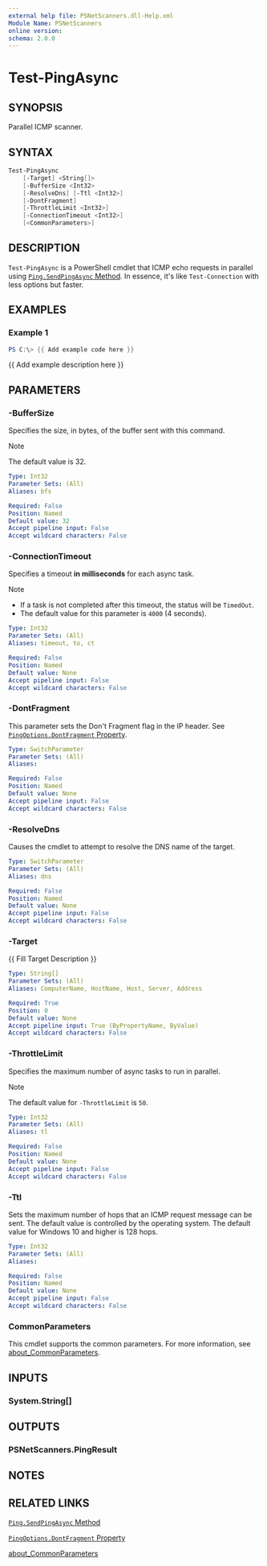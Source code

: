 ```yaml
---
external help file: PSNetScanners.dll-Help.xml
Module Name: PSNetScanners
online version:
schema: 2.0.0
---
```


# Test-PingAsync

## SYNOPSIS

Parallel ICMP scanner.

## SYNTAX

```powershell
Test-PingAsync
    [-Target] <String[]>
    [-BufferSize <Int32>
    [-ResolveDns] [-Ttl <Int32>]
    [-DontFragment]
    [-ThrottleLimit <Int32>]
    [-ConnectionTimeout <Int32>]
    [<CommonParameters>]
```

## DESCRIPTION

`Test-PingAsync` is a PowerShell cmdlet that ICMP echo requests in parallel using [`Ping.SendPingAsync` Method](https://learn.microsoft.com/en-us/dotnet/api/system.net.networkinformation.ping.sendpingasync). In essence, it's like `Test-Connection` with less options but faster.

## EXAMPLES

### Example 1

```powershell
PS C:\> {{ Add example code here }}
```

{{ Add example description here }}

## PARAMETERS

### -BufferSize

Specifies the size, in bytes, of the buffer sent with this command.

> [!NOTE]
>
> The default value is 32.

```yaml
Type: Int32
Parameter Sets: (All)
Aliases: bfs

Required: False
Position: Named
Default value: 32
Accept pipeline input: False
Accept wildcard characters: False
```

### -ConnectionTimeout

Specifies a timeout __in milliseconds__ for each async task.

> [!NOTE]
>
> - If a task is not completed after this timeout, the status will be `TimedOut`.
> - The default value for this parameter is `4000` (4 seconds).

```yaml
Type: Int32
Parameter Sets: (All)
Aliases: timeout, to, ct

Required: False
Position: Named
Default value: None
Accept pipeline input: False
Accept wildcard characters: False
```

### -DontFragment

This parameter sets the Don't Fragment flag in the IP header. See [`PingOptions.DontFragment` Property](https://learn.microsoft.com/en-us/dotnet/api/system.net.networkinformation.pingoptions.dontfragment#system-net-networkinformation-pingoptions-dontfragment).

```yaml
Type: SwitchParameter
Parameter Sets: (All)
Aliases:

Required: False
Position: Named
Default value: None
Accept pipeline input: False
Accept wildcard characters: False
```

### -ResolveDns

Causes the cmdlet to attempt to resolve the DNS name of the target.

```yaml
Type: SwitchParameter
Parameter Sets: (All)
Aliases: dns

Required: False
Position: Named
Default value: None
Accept pipeline input: False
Accept wildcard characters: False
```

### -Target

{{ Fill Target Description }}

```yaml
Type: String[]
Parameter Sets: (All)
Aliases: ComputerName, HostName, Host, Server, Address

Required: True
Position: 0
Default value: None
Accept pipeline input: True (ByPropertyName, ByValue)
Accept wildcard characters: False
```

### -ThrottleLimit

Specifies the maximum number of async tasks to run in parallel.

> [!NOTE]
>
> The default value for `-ThrottleLimit` is `50`.

```yaml
Type: Int32
Parameter Sets: (All)
Aliases: tl

Required: False
Position: Named
Default value: None
Accept pipeline input: False
Accept wildcard characters: False
```

### -Ttl

Sets the maximum number of hops that an ICMP request message can be sent. The default value is controlled by the operating system. The default value for Windows 10 and higher is 128 hops.

```yaml
Type: Int32
Parameter Sets: (All)
Aliases:

Required: False
Position: Named
Default value: None
Accept pipeline input: False
Accept wildcard characters: False
```

### CommonParameters

This cmdlet supports the common parameters. For more information, see [about_CommonParameters](http://go.microsoft.com/fwlink/?LinkID=113216).

## INPUTS

### System.String[]

## OUTPUTS

### PSNetScanners.PingResult

## NOTES

## RELATED LINKS

[`Ping.SendPingAsync` Method](https://learn.microsoft.com/en-us/dotnet/api/system.net.networkinformation.ping.sendpingasync)

[`PingOptions.DontFragment` Property](https://learn.microsoft.com/en-us/dotnet/api/system.net.networkinformation.pingoptions.dontfragment#system-net-networkinformation-pingoptions-dontfragment)

[about_CommonParameters](http://go.microsoft.com/fwlink/?LinkID=113216)
